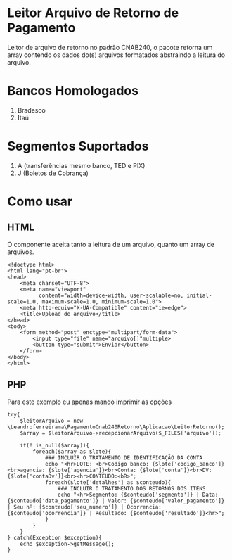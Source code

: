 # Leitor Arquivo de Retorno de Pagamento
Leitor de arquivo de retorno no padrão CNAB240, o pacote retorna um array contendo os dados do(s) arquivos formatados
abstraindo a leitura do arquivo.

# Bancos Homologados
1. Bradesco
2. Itaú

# Segmentos Suportados
1. A (transferências mesmo banco, TED e PIX)
2. J (Boletos de Cobrança)

# Como usar
## HTML

O componente aceita tanto a leitura de um arquivo, quanto um array de arquivos.

```
<!doctype html>
<html lang="pt-br">
<head>
    <meta charset="UTF-8">
    <meta name="viewport"
          content="width=device-width, user-scalable=no, initial-scale=1.0, maximum-scale=1.0, minimum-scale=1.0">
    <meta http-equiv="X-UA-Compatible" content="ie=edge">
    <title>Upload de arquivo</title>
</head>
<body>
    <form method="post" enctype="multipart/form-data">
        <input type="file" name="arquivo[]"multiple>
        <button type="submit">Enviar</button>
    </form>
</body>
</html>
```

## PHP
Para este exemplo eu apenas mando imprimir as opções
```
try{
    $leitorArquivo = new \Leandroferreirama\PagamentoCnab240Retorno\Aplicacao\LeitorRetorno();
    $array = $leitorArquivo->recepcionarArquivo($_FILES['arquivo']);

    if(! is_null($array)){
        foreach($array as $lote){
            ### INCLUIR O TRATAMENTO DE IDENTIFICAÇÃO DA CONTA
            echo "<hr>LOTE: <br>Codigo banco: {$lote['codigo_banco']}<br>agencia: {$lote['agencia']}<br>Conta: {$lote['conta']}<br>DV: {$lote['contaDv']}<br><hr>CONTEUDO:<bR>";
            foreach($lote['detalhes'] as $conteudo){
                ### INCLUIR O TRATAMENTO DOS RETORNOS DOS ITENS
                echo "<hr>Segmento: {$conteudo['segmento']} | Data: {$conteudo['data_pagamento']} | Valor: {$conteudo['valor_pagamento']} | Seu nº: {$conteudo['seu_numero']} | Ocorrencia: {$conteudo['ocorrencia']} | Resultado: {$conteudo['resultado']}<hr>";
            }
        }
    }
} catch(Exception $exception){
    echo $exception->getMessage();
}
```